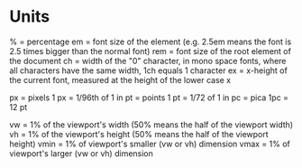 # Units

% = percentage
em = font size of the element (e.g. 2.5em means the font is 2.5 times bigger than the normal font)
rem = font size of the root element of the document
ch = width of the "0" character, in mono space fonts, where all characters have the same width, 1ch equals 1 character
ex = x-height of the current font, measured at the height of the lower case x

px = pixels
1 px = 1/96th of 1 in
pt = points
1 pt = 1/72 of 1 in
pc = pica
1pc = 12 pt

vw = 1% of the viewport's width (50% means the half of the viewport width)
vh = 1% of the viewport's height (50% means the half of the viewport height)
vmin = 1% of viewport's smaller (vw or vh) dimension
vmax = 1% of viewport's larger (vw or vh) dimension
